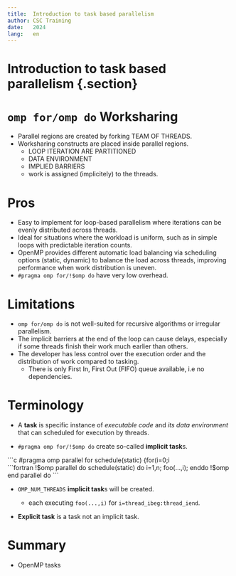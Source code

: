 ```yaml
---
title:  Introduction to task based parallelism
author: CSC Training
date:   2024
lang:   en
---
```


# Introduction to task based parallelism {.section}

# `omp for/omp do` Worksharing 

- Parallel regions are created by forking  TEAM OF THREADS.
- Worksharing constructs are placed inside parallel regions.
    - LOOP ITERATION ARE PARTITIONED
    - DATA ENVIRONMENT
    - IMPLIED BARRIERS
    - work is assigned (implicitely) to the threads.

# Pros

- Easy to implement for loop-based parallelism where iterations can be evenly distributed across threads.
- Ideal for situations where the workload is uniform, such as in simple loops with predictable iteration counts.
- OpenMP provides different automatic load balancing via scheduling options (static, dynamic) to balance the load across threads, improving performance when work distribution is uneven.
- `#pragma omp for/!$omp do` have very low overhead.

# Limitations

- `omp for/omp do` is not well-suited for recursive algorithms  or irregular parallelism.
- The implicit barriers at the end of the loop can cause delays, especially if some threads finish their work much earlier than others.
- The developer has less control over the execution order and the distribution of work compared to tasking.
   - There is only First In, First Out (FIFO) queue available,  i.e no dependencies.

# Terminology 

 - A **task** is specific instance of *executable code* and *its data environment* that can scheduled for execution by threads.

 - `#pragma omp for/!$omp do` create so-called **implicit task**s.

<div class="column">
```c
#pragma omp parallel for schedule(static)
 {for(i=0;i<n;i++) 
      foo(...,i);}
```
</div>
<div class="column">
```fortran
!$omp parallel do schedule(static)
 do i=1,n; foo(...,i); enddo
!$omp end parallel do
```
</div>

- `OMP_NUM_THREADS` **implicit task**s will be created.
    - each executing `foo(...,i)` for `i=thread_ibeg:thread_iend`.


 - **Explicit task** is a task not an implicit task.

# Summary

- OpenMP tasks
